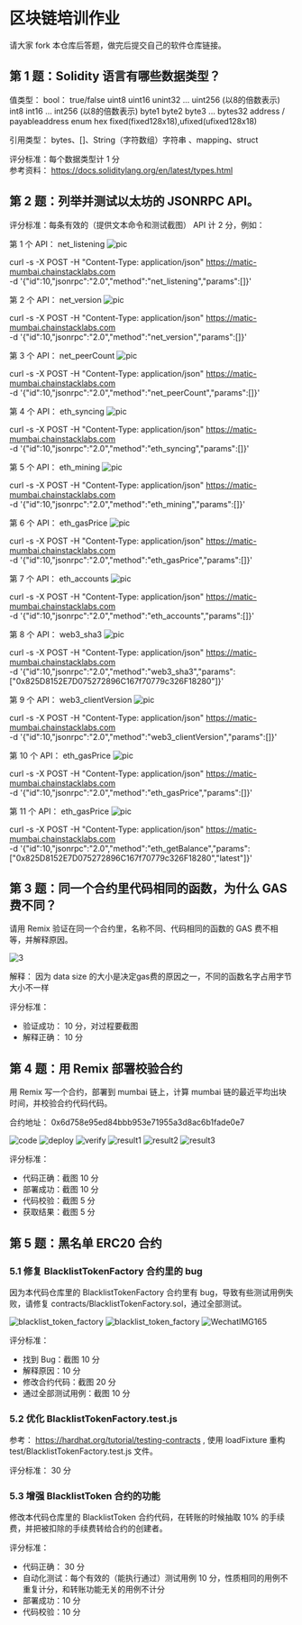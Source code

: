 # 区块链培训作业

请大家 fork 本仓库后答题，做完后提交自己的软件仓库链接。

## 第 1 题：Solidity 语言有哪些数据类型？

值类型：
  bool： true/false
  uint8 uint16 unint32 ... uint256 (以8的倍数表示)
  int8 int16 ... int256 (以8的倍数表示)
  byte1 byte2 byte3 ... bytes32
  address / payableaddress 
  enum hex
  fixed(fixed128x18),ufixed(ufixed128x18)
  
引用类型： 
  bytes、[]、String（字符数组）字符串 、mapping、struct 

 
评分标准：每个数据类型计 1 分  
参考资料： https://docs.soliditylang.org/en/latest/types.html

## 第 2 题：列举并测试以太坊的 JSONRPC API。

评分标准：每条有效的（提供文本命令和测试截图） API 计 2 分，例如：



第 1 个 API： net_listening
![pic](./assets/more.png)

curl -s -X POST -H "Content-Type: application/json" https://matic-mumbai.chainstacklabs.com \
-d '{"id":10,"jsonrpc":"2.0","method":"net_listening","params":[]}'

第 2 个 API： net_version
![pic](./assets/more.png)

curl -s -X POST -H "Content-Type: application/json" https://matic-mumbai.chainstacklabs.com \
-d '{"id":10,"jsonrpc":"2.0","method":"net_version","params":[]}'

第 3 个 API： net_peerCount
![pic](./assets/more.png)

curl -s -X POST -H "Content-Type: application/json" https://matic-mumbai.chainstacklabs.com \
-d '{"id":10,"jsonrpc":"2.0","method":"net_peerCount","params":[]}'

第 4 个 API： eth_syncing
![pic](./assets/more.png)

curl -s -X POST -H "Content-Type: application/json" https://matic-mumbai.chainstacklabs.com \
-d '{"id":10,"jsonrpc":"2.0","method":"eth_syncing","params":[]}'

第 5 个 API： eth_mining
![pic](./assets/more.png)

curl -s -X POST -H "Content-Type: application/json" https://matic-mumbai.chainstacklabs.com \
-d '{"id":10,"jsonrpc":"2.0","method":"eth_mining","params":[]}'

第 6 个 API： eth_gasPrice
![pic](./assets/more.png)

curl -s -X POST -H "Content-Type: application/json" https://matic-mumbai.chainstacklabs.com \
-d '{"id":10,"jsonrpc":"2.0","method":"eth_gasPrice","params":[]}'

第 7 个 API： eth_accounts
![pic](./assets/more.png)

curl -s -X POST -H "Content-Type: application/json" https://matic-mumbai.chainstacklabs.com \
-d '{"id":10,"jsonrpc":"2.0","method":"eth_accounts","params":[]}'

第 8 个 API： web3_sha3
![pic](./assets/more.png)

curl -s -X POST -H "Content-Type: application/json" https://matic-mumbai.chainstacklabs.com \
-d '{"id":10,"jsonrpc":"2.0","method":"web3_sha3","params":["0x825D8152E7D075272896C167f70779c326F18280"]}'

第 9 个 API： web3_clientVersion
![pic](./assets/more.png)

curl -s -X POST -H "Content-Type: application/json" https://matic-mumbai.chainstacklabs.com \
-d '{"id":10,"jsonrpc":"2.0","method":"web3_clientVersion","params":[]}'

第 10 个 API： eth_gasPrice
![pic](./assets/more.png)

curl -s -X POST -H "Content-Type: application/json" https://matic-mumbai.chainstacklabs.com \
-d '{"id":10,"jsonrpc":"2.0","method":"eth_gasPrice","params":[]}'

第 11 个 API： eth_gasPrice
![pic](./assets/more.png)

curl -s -X POST -H "Content-Type: application/json" https://matic-mumbai.chainstacklabs.com \
-d '{"id":10,"jsonrpc":"2.0","method":"eth_getBalance","params":["0x825D8152E7D075272896C167f70779c326F18280","latest"]}'


## 第 3 题：同一个合约里代码相同的函数，为什么 GAS 费不同？



请用 Remix 验证在同一个合约里，名称不同、代码相同的函数的 GAS 费不相等，并解释原因。

![3](./assets/3.png)

解释： 因为 data size 的大小是决定gas费的原因之一，不同的函数名字占用字节大小不一样


评分标准：

-   验证成功： 10 分，对过程要截图
-   解释正确： 10 分

## 第 4 题：用 Remix 部署校验合约

用 Remix 写一个合约，部署到 mumbai 链上，计算 mumbai 链的最近平均出块时间，并校验合约代码代码。

合约地址： 0x6d758e95ed84bbb953e71955a3d8ac6b1fade0e7

![code](./assets/code.png)
![deploy](./assets/deploy.png)
![verify](./assets/verify.png)
![result1](./assets/result1.png)
![result2](./assets/result2.png)
![result3](./assets/result3.png)


评分标准：

-   代码正确：截图 10 分
-   部署成功：截图 10 分
-   代码校验：截图 5 分
-   获取结果：截图 5 分

## 第 5 题：黑名单 ERC20 合约

### 5.1 修复 BlacklistTokenFactory 合约里的 bug

因为本代码仓库里的 BlacklistTokenFactory 合约里有 bug，导致有些测试用例失败，请修复 contracts/BlacklistTokenFactory.sol，通过全部测试。

![blacklist_token_factory](./assets/blacklist_token_factory-bug.png)
![blacklist_token_factory](./assets/blacklist_token_factory.png)
![WechatIMG165](./assets/WechatIMG165.png)


评分标准：

-   找到 Bug：截图 10 分
-   解释原因：10 分
-   修改合约代码：截图 20 分
-   通过全部测试用例：截图 10 分

### 5.2 优化 BlacklistTokenFactory.test.js

参考： https://hardhat.org/tutorial/testing-contracts , 使用 loadFixture 重构 test/BlacklistTokenFactory.test.js 文件。

评分标准： 30 分

### 5.3 增强 BlacklistToken 合约的功能

修改本代码仓库里的 BlacklistToken 合约代码，在转账的时候抽取 10% 的手续费，并把被扣除的手续费转给合约的创建者。

评分标准：

-   代码正确： 30 分
-   自动化测试：每个有效的（能执行通过）测试用例 10 分，性质相同的用例不重复计分，和转账功能无关的用例不计分
-   部署成功：10 分
-   代码校验：10 分
